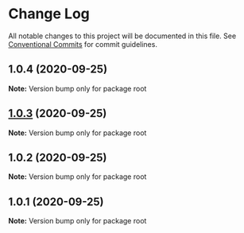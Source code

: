 # Change Log

All notable changes to this project will be documented in this file.
See [Conventional Commits](https://conventionalcommits.org) for commit guidelines.

## 1.0.4 (2020-09-25)

**Note:** Version bump only for package root





## [1.0.3](https://github.com/RafaelloLoliop/monorepoGithubActions/compare/v1.0.2...v1.0.3) (2020-09-25)

**Note:** Version bump only for package root





## 1.0.2 (2020-09-25)

**Note:** Version bump only for package root





## 1.0.1 (2020-09-25)

**Note:** Version bump only for package root
